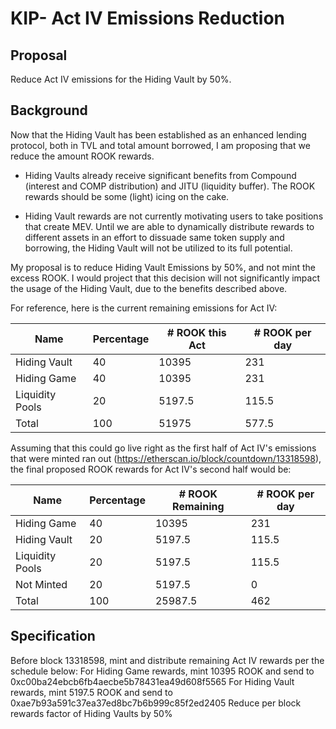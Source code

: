 # KIP- Act IV Emissions Reduction

## Proposal
Reduce Act IV emissions for the Hiding Vault by 50%. 

## Background

Now that the Hiding Vault has been established as an enhanced lending protocol, both in TVL and total amount borrowed, I am proposing that we reduce the amount ROOK rewards.

* Hiding Vaults already receive significant benefits from Compound (interest and COMP distribution) and JITU (liquidity buffer). The ROOK rewards should be some (light) icing on the cake. 

* Hiding Vault rewards are not currently motivating users to take positions that create MEV. Until we are able to dynamically distribute rewards to different assets in an effort to dissuade same token supply and borrowing, the Hiding Vault will not be utilized to its full potential. 


My proposal is to reduce Hiding Vault Emissions by 50%, and not mint the excess ROOK. I would project that this decision will not significantly impact the usage of the Hiding Vault, due to the benefits described above. 

For reference, here is the current remaining emissions for Act IV: 

|Name|Percentage|# ROOK this Act|# ROOK per day|
|---|---|---|---|
|Hiding Vault|40|10395|231|
|Hiding Game|40|10395|231|
|Liquidity Pools|20|5197.5|115.5|
|Total|100|51975|577.5|

Assuming that this could go live right as the first half of Act IV's emissions that were minted ran out (https://etherscan.io/block/countdown/13318598), the final proposed ROOK rewards for Act IV's second half would be: 

|Name|Percentage|# ROOK Remaining |# ROOK per day|
|---|---|---|---|
|Hiding Game|40|10395|231|
|Hiding Vault|20|5197.5|115.5|
|Liquidity Pools|20|5197.5|115.5|
|Not Minted|20|5197.5|0|
|Total|100|25987.5|462|
 


## Specification

Before block 13318598, mint and distribute remaining Act IV rewards per the schedule below:
For Hiding Game rewards, mint 10395 ROOK and send to 0xc00ba24ebcb6fb4aecbe5b78431ea49d608f5565
For Hiding Vault rewards, mint 5197.5 ROOK and send to 0xae7b93a591c37ea37ed8bc7b6b999c85f2ed2405
Reduce per block rewards factor of Hiding Vaults by 50%

